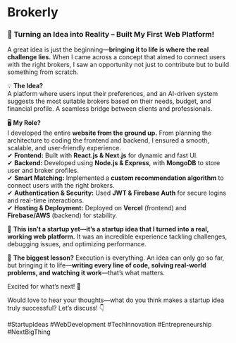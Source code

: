 # Brokerly

### **🚀 Turning an Idea into Reality – Built My First Web Platform!**  

A great idea is just the beginning—**bringing it to life is where the real challenge lies.** When I came across a concept that aimed to connect users with the right brokers, I saw an opportunity not just to contribute but to build something from scratch.  

💡 **The Idea?**  
A platform where users input their preferences, and an AI-driven system suggests the most suitable brokers based on their needs, budget, and financial profile. A seamless bridge between clients and professionals.  

🖥 **My Role?**  
I developed the entire **website from the ground up.** From planning the architecture to coding the frontend and backend, I ensured a smooth, scalable, and user-friendly experience.  
✔ **Frontend:** Built with **React.js & Next.js** for dynamic and fast UI.  
✔ **Backend:** Developed using **Node.js & Express**, with **MongoDB** to store user and broker profiles.  
✔ **Smart Matching:** Implemented a **custom recommendation algorithm** to connect users with the right brokers.  
✔ **Authentication & Security:** Used **JWT & Firebase Auth** for secure logins and real-time interactions.  
✔ **Hosting & Deployment:** Deployed on **Vercel** (frontend) and **Firebase/AWS** (backend) for stability.  

📌 **This isn’t a startup yet—it’s a startup idea that I turned into a real, working web platform.** It was an incredible experience tackling challenges, debugging issues, and optimizing performance.  

💭 **The biggest lesson?** Execution is everything. An idea can only go so far, but bringing it to life—**writing every line of code, solving real-world problems, and watching it work**—that’s what matters.  

Excited for what’s next! 🚀  

Would love to hear your thoughts—what do you think makes a startup idea truly successful? Let’s discuss! 👇  

#StartupIdeas #WebDevelopment #TechInnovation #Entrepreneurship #NextBigThing  
